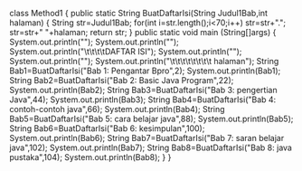 class Method1
{
		public static String BuatDaftarIsi(String Judul1Bab,int halaman)
		{
			String str=Judul1Bab;
			for(int i=str.length();i<70;i++)
			str=str+".";
			str=str+" "+halaman;
			return str;
		}
		public static void main (String[]args)
		{
			System.out.println("");
			System.out.println("");
			System.out.println("\t\t\t\tDAFTAR ISI");
			System.out.println("");
			System.out.println("");
			System.out.println("\t\t\t\t\t\t\t\t   halaman");
			String Bab1=BuatDaftarIsi("Bab 1: Pengantar Bpro",2);
			System.out.println(Bab1);
			String Bab2=BuatDaftarIsi("Bab 2: Basic Java Program",22);
			System.out.println(Bab2);
			String Bab3=BuatDaftarIsi("Bab 3: pengertian Java",44);
			System.out.println(Bab3);
			String Bab4=BuatDaftarIsi("Bab 4: contoh-contoh java",66);
			System.out.println(Bab4);
			String Bab5=BuatDaftarIsi("Bab 5: cara belajar java",88);
			System.out.println(Bab5);
			String Bab6=BuatDaftarIsi("Bab 6: kesimpulan",100);
			System.out.println(Bab6);
			String Bab7=BuatDaftarIsi("Bab 7: saran belajar java",102);
			System.out.println(Bab7);
			String Bab8=BuatDaftarIsi("Bab 8: java pustaka",104);
			System.out.println(Bab8);
		}
}
